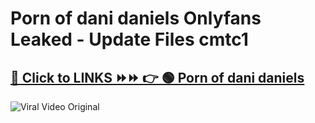 
 # Porn of dani daniels Onlyfans Leaked - Update Files cmtc1

## <h2><a href="https://clipsfans.com/Porn_of_dani_daniels&ref=git">🔗 Click to LINKS ⏩⏩ 👉 🟢 Porn of dani daniels </a></h2>

<a href="https://clipsfans.com/Porn_of_dani_daniels&ref=git" rel="nofollow" data-target="animated-image.originalLink"><img src="https://i.ibb.co.com/xMMVF88/686577567.gif" alt="Viral Video Original" style="max-width: 100%; display: inline-block;" data-target="animated-image.originalImage"></a>

